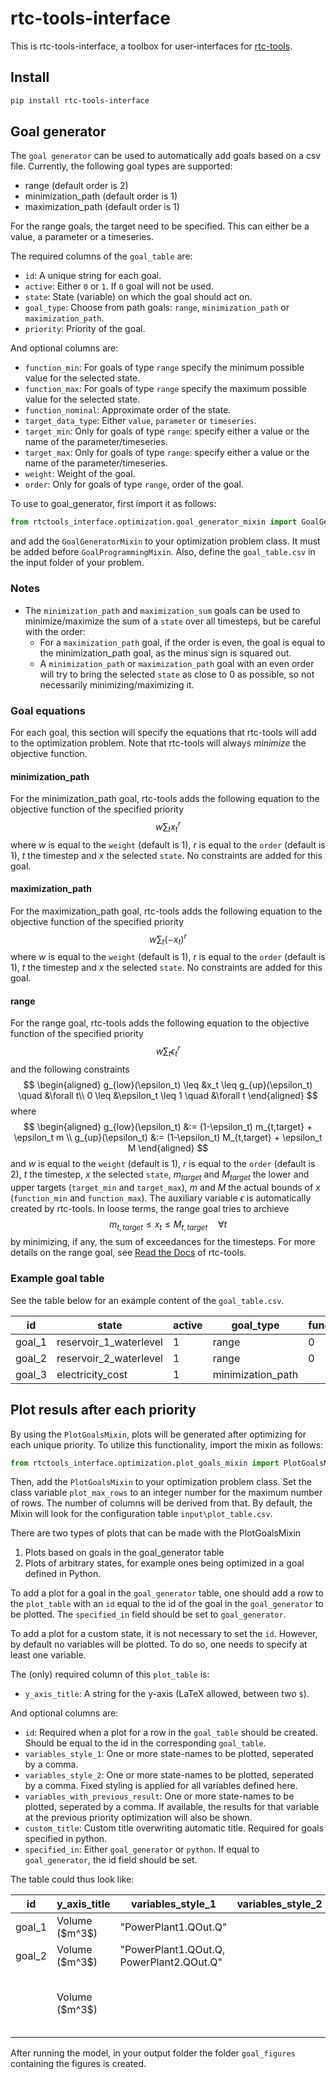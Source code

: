 # rtc-tools-interface

This is rtc-tools-interface, a toolbox for user-interfaces for [rtc-tools](https://gitlab.com/deltares/rtc-tools).

## Install

```bash
pip install rtc-tools-interface
```

## Goal generator
The `goal generator` can be used to automatically add goals based on a csv file. Currently, the following goal types are supported:
- range (default order is 2)
- minimization_path (default order is 1)
- maximization_path (default order is 1)

For the range goals, the target need to be specified. This can either be a value, a parameter or a timeseries.

The required columns of the `goal_table` are:

- `id`: A unique string for each goal.
- `active`: Either `0` or `1`. If `0` goal will not be used.
- `state`: State (variable) on which the goal should act on.
- `goal_type`: Choose from path goals: `range`,  `minimization_path` or `maximization_path`.
- `priority`: Priority of the goal.

And optional columns are:
- `function_min`: For goals of type `range` specify the minimum possible value for the selected state.
- `function_max`: For goals of type `range` specify the maximum possible value for the selected state.
- `function_nominal`: Approximate order of the state.
- `target_data_type`: Either `value`, `parameter` or `timeseries`.
- `target_min`: Only for goals of type `range`: specify either a value or the name of the parameter/timeseries.
- `target_max`: Only for goals of type `range`: specify either a value or the name of the parameter/timeseries.
- `weight`: Weight of the goal.
- `order`: Only for goals of type `range`, order of the goal.


To use to goal_generator, first import it as follows:

```python
from rtctools_interface.optimization.goal_generator_mixin import GoalGeneratorMixin
```

and add the `GoalGeneratorMixin` to your optimization problem class. It must be added before `GoalProgrammingMixin`. Also, define the `goal_table.csv` in the input folder of your problem.

### Notes
- The `minimization_path` and `maximization_sum` goals can be used to minimize/maximize the sum of a `state` over all timesteps, but be careful with the order:
    - For a `maximization_path` goal, if the order is even, the goal is equal to the minimization_path goal, as the minus sign is squared out.
    - A `minimization_path` or `maximization_path` goal with an even order will try to bring the selected `state` as close to 0 as possible, so not necessarily minimizing/maximizing it.

### Goal equations
For each goal, this section will specify the equations that rtc-tools will add to the optimization problem. Note that rtc-tools will always _minimize_ the objective function.
#### minimization_path
For the minimization_path goal, rtc-tools adds the following equation to the objective function of the specified priority
$$w\sum_t x_t^r $$
where $w$ is equal to the `weight` (default is 1), $r$ is equal to the `order` (default is 1), $t$ the timestep and $x$ the selected `state`. No constraints are added for this goal. 

#### maximization_path
For the maximization_path goal, rtc-tools adds the following equation to the objective function of the specified priority
$$w\sum_t (-x_t)^r $$
where $w$ is equal to the `weight` (default is 1), $r$ is equal to the `order` (default is 1), $t$ the timestep and $x$ the selected `state`. No constraints are added for this goal. 
#### range
For the range goal, rtc-tools adds the following equation to the objective function of the specified priority
$$w\sum_t \epsilon_t^r $$
and the following constraints
$$  
\begin{aligned}
g_{low}(\epsilon_t) \leq &x_t \leq g_{up}(\epsilon_t) \quad &\forall t\\
 0 \leq &\epsilon_t \leq 1 \quad &\forall t 
\end{aligned}
$$
where
$$
\begin{aligned}
g_{low}(\epsilon_t) &:= (1-\epsilon_t) m_{t,target} + \epsilon_t m \\
g_{up}(\epsilon_t)  &:= (1-\epsilon_t) M_{t,target} + \epsilon_t M 
\end{aligned}
$$
and $w$ is equal to the `weight` (default is 1), $r$ is equal to the `order` (default is 2), $t$ the timestep, $x$ the selected `state`, $m_{target}$ and $M_{target}$ the lower and upper targets (`target_min` and `target_max`), $m$ and $M$ the actual bounds of $x$ (`function_min` and `function_max`). The auxiliary variable $\epsilon$ is automatically created by rtc-tools. In loose terms, the range goal tries to archieve
$$ m_{t,target} \leq x_t \leq M_{t,target} \quad \forall t$$
by minimizing, if any, the sum of exceedances for the timesteps. For more details on the range goal, see [Read the Docs](https://rtc-tools.readthedocs.io/en/latest/optimization/goal_programming/goals.html) of rtc-tools.

### Example goal table
See the table below for an example content of the `goal_table.csv`.

| id     | state | active | goal_type    | function_min | function_max | function_nominal | target_data_type | target_min | target_max | priority | weight | order |
|--------|-------|--------|--------------|--------------|--------------|------------------|------------------|------------|------------|----------|--------|-------|
| goal_1 | reservoir_1_waterlevel     | 1      | range        | 0            | 15           | 10               | value            | 5.0        | 10.0       | 5       |        |       |
| goal_2 | reservoir_2_waterlevel     | 1      | range        | 0            | 15           | 10               | timeseries            | "target_series"        | "target_series"       | 10       |        |       |
| goal_3 | electricity_cost     | 1      | minimization_path |              |              |                  |                  |            |            | 20       |        |       |

## Plot resuls after each priority
By using the `PlotGoalsMixin`, plots will be generated after optimizing for each unique priority. To utilize this functionality, import the mixin as follows:
```python
from rtctools_interface.optimization.plot_goals_mixin import PlotGoalsMixin
```
Then, add the `PlotGoalsMixin` to your optimization problem class. Set the class variable `plot_max_rows` to an integer number for the maximum number of rows. The number of columns will be derived from that.
By default, the Mixin will look for the configuration table `input\plot_table.csv`.

There are two types of plots that can be made with the PlotGoalsMixin
1. Plots based on goals in the goal_generator table
2. Plots of arbitrary states, for example ones being optimized in a goal defined in Python.

To add a plot for a goal in the `goal_generator` table, one should add a row to the `plot_table` with an `id` equal to the id of the goal in the `goal_generator` to be plotted. The `specified_in` field should be set to `goal_generator`.

To add a plot for a custom state, it is not necessary to set the `id`. However, by default no variables will be plotted. To do so, one needs to specify at least one variable.

The (only) required column of this `plot_table` is:
- `y_axis_title`: A string for the y-axis (LaTeX allowed, between two `$`).

And optional columns are:
- `id`: Required when a plot for a row in the `goal_table` should be created. Should be equal to the id in the corresponding `goal_table`.
- `variables_style_1`: One or more state-names to be plotted, seperated by a comma.
- `variables_style_2`: One or more state-names to be plotted, seperated by a comma. Fixed styling is applied for all variables defined here.
- `variables_with_previous_result`: One or more state-names to be plotted, seperated by a comma. If available, the results for that variable at the previous priority optimization will also be shown.
- `custom_title`: Custom title overwriting automatic title. Required for goals specified in python.
- `specified_in`: Either `goal_generator` or `python`. If equal to `goal_generator`, the id field should be set.


The table could thus look like:


|    id   |  y_axis_title   | variables_style_1 | variables_style_2 | variables_with_previous_result | custom_title | specified_in
|---------|-----------------|------------------|------------------|------------------|------------------|------------------|
| goal_1  | Volume (\$m^3\$)  |      "PowerPlant1.QOut.Q"            |                  | | | goal_generator
| goal_2  | Volume (\$m^3\$)  |      "PowerPlant1.QOut.Q, PowerPlant2.QOut.Q"            |   | |               | goal_generator
|  | Volume (\$m^3\$)  |                |                  | electricity_cost | "Goal for minimizing electricity cost, at priority 10" | python


After running the model, in your output folder the folder `goal_figures` containing the figures is created.
